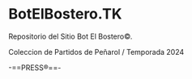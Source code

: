 # BotElBostero.TK
Repositorio del Sitio Bot El Bostero©.

Coleccion de Partidos de Peñarol / Temporada 2024

-==PRESS®==-
